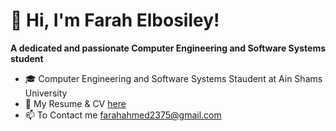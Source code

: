# 👋 Hi, I'm Farah Elbosiley!

**A dedicated and passionate Computer Engineering and Software Systems student**
 
- 🎓 Computer Engineering and Software Systems Staudent at Ain Shams University
- 📄 My Resume & CV [here](https://drive.google.com/drive/folders/15DNw4YXZNTyW3OY3C8_xZEFrEJ1EtYxW?usp=drive_link)
- 📫 To Contact me [farahahmed2375@gmail.com](mailto:farahahmed2375@gmail.com)

